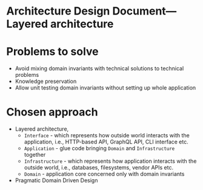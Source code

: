 # Architecture Design Document—Layered architecture

# Problems to solve

* Avoid mixing domain invariants with technical solutions to technical problems
* Knowledge preservation
* Allow unit testing domain invariants without setting up whole application

# Chosen approach

* Layered architecture,
    * `Interface` - which represents how outside world interacts with the application, i.e., HTTP-based API, GraphQL
      API, CLI interface etc.
    * `Application` - glue code bringing `Domain` and `Infrastructure` together
    * `Infrastructure` - which represents how application interacts with the outside world, i.e., databases,
      filesystems, vendor APIs etc.
    * `Domain` - application core concerned only with domain invariants
* Pragmatic Domain Driven Design
